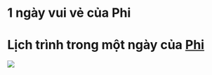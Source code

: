 # 1 ngày vui vẻ của Phi
# Lịch trình trong một ngày của [Phi](https://github.com/quangphi98)
<img src="![Uploading image.png…]()
">



